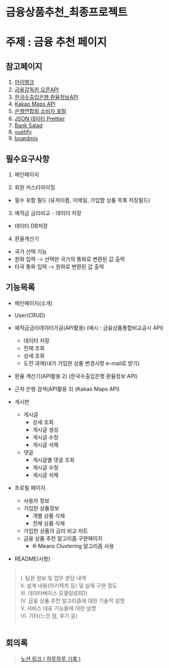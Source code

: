 # 금융상품추천_최종프로젝트

# 주제 : 금융 추천 페이지


## 참고페이지
1. [마이뱅크](https://misaving.mibank.me/deposit)
2. [금융감독원 오픈API](https://finlife.fss.or.kr/finlife/main/contents.do?menuNo=700029)
3. [한국수출입은행 환율정보API](https://www.data.go.kr/data/3068846/openapi.do)
4. [Kakao Maps API](https://apis.map.kakao.com/)
5. [은행연합회 소비자 포털](https://meeting.ssafy.com/s09p01a2/pl/qtm19uowtbnktde443qi4hwfha)
6. [JSON 데이터 Prettier](https://jsonviewer.stack.hu/)
7. [Bank Salad](https://www.banksalad.com/?utm_source=GoogleSA&utm_medium=banksalad&utm_campaign=ALL_WEB_BANKSALAD&utm_content=BRAND_BANKSALAD&utm_term=%EB%B1%85%ED%81%AC%EC%83%90%EB%9F%AC%EB%93%9C&gclid=CjwKCAjw04yjBhApEiwAJcvNoT160Yg-fmpf9Uzc7qPYihQvav9PcOlCpyRJ_N8hx4JegpgPOUGgsRoClcIQAvD_BwE)
8. [vuetify](./https://v2.vuetifyjs.com/en/getting-started/installation/#vue-ui-install)
9. [boardmix](https://boardmix.com/kr/)



## 필수요구사항

1. 메인페이지

2. 회원 커스터마이징
- 필수 포함 필드 (유저이름, 이메일, 가입할 상품 목록 저장필드)

3. 예적금 금리비교 - 데이터 저장
- 데이터 DB저장

4. 환율계산기
- 국가 선택 기능
- 원화 입력 -> 선택한 국가의 통화로 변환된 값 출력
- 타국 통화 입력 -> 원화로 변환된 값 출력



## 기능목록
- 메인페이지(소개)

- User(CRUD)
- 예적금금리데이터가공(API활용) (예시 : 금융상품통합비교공시 API)
   - 데이터 저장
   - 전체 조회
   - 상세 조회
   - 도전 과제(내가 가입한 상품 변경사항 e-mail로 받기)

- 환율 계산기(API활용 2) (한국수출입은행 환율정보 API)

- 근처 은행 검색(API활용 3) (Kakao Maps API)

- 게시판
  - 게시글
    - 상세 조회
    - 게시글 생성
    - 게시글 수정
    - 게시글 삭제
  - 댓글
    - 게시글별 댓글 조회
    - 게시글 수정
    - 게시글 삭제

- 프로필 페이지
  - 사용자 정보
  - 가입한 상품정보
    - 개별 상품 삭제
    - 전체 상품 삭제
  - 가입한 상품의 금리 비교 차트 
  - 금융 상품 추천 알고리즘 구현페이지
    - K-Means Clustering 알고리즘 사용
- README(사항)
> <br>
> I. 팀원 정보 및 업무 분담 내역 <br>
> II. 설계 내용(아키텍처 등) 및 실제 구현 정도<br>
> III. 데이터베이스 모델링(ERD)<br>
> IV. 금융 상품 추천 알고리즘에 대한 기술적 설명<br>
> V. 서비스 대표 기능들에 대한 설명<br>
> VI. 기타(느낀 점, 후기 등)<br>
> <br>

## 회의록
> [노션 링크 ( 하루하루 기록 )](https://flashy-poppy-f10.notion.site/30176ca4cbe14e0d9ffa2a0b1a2049cc?v=9b1185e9f3cb4c46bb03361c5ddf053e&pvs=4)

